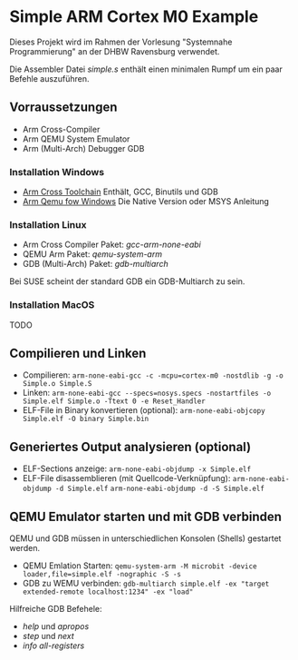 # Simple ARM Cortex M0 Example

Dieses Projekt wird im Rahmen der Vorlesung "Systemnahe Programmierung" an der DHBW Ravensburg verwendet.

Die Assembler Datei *simple.s* enthält einen minimalen Rumpf um ein paar
Befehle auszuführen.

## Vorraussetzungen
 - Arm Cross-Compiler
 - Arm QEMU System Emulator
 - Arm (Multi-Arch) Debugger GDB

### Installation Windows
 - [Arm Cross Toolchain](https://gnutoolchains.com/arm-eabi/)
   Enthält, GCC, Binutils und GDB
 - [Arm Qemu fow Windows](https://www.qemu.org/download/#windows)
   Die Native Version oder MSYS Anleitung

### Installation Linux
 - Arm Cross Compiler Paket: _gcc-arm-none-eabi_
 - QEMU Arm Paket: _qemu-system-arm_
 - GDB (Multi-Arch) Paket: _gdb-multiarch_

Bei SUSE scheint der standard GDB ein GDB-Multiarch zu sein.

### Installation MacOS
TODO

## Compilieren und Linken
 - Compilieren:
   `arm-none-eabi-gcc -c -mcpu=cortex-m0 -nostdlib -g -o Simple.o Simple.S`
 - Linken:
   `arm-none-eabi-gcc --specs=nosys.specs -nostartfiles -o Simple.elf Simple.o -Ttext 0 -e Reset_Handler`
 - ELF-File in Binary konvertieren (optional):
   `arm-none-eabi-objcopy Simple.elf -O binary Simple.bin`

## Generiertes Output analysieren (optional)
 - ELF-Sections anzeige:
   `arm-none-eabi-objdump -x Simple.elf`
 - ELF-File disassemblieren (mit Quellcode-Verknüpfung):
   `arm-none-eabi-objdump -d Simple.elf`
   `arm-none-eabi-objdump -d -S Simple.elf`

## QEMU Emulator starten und mit GDB verbinden
QEMU und GDB müssen in unterschiedlichen Konsolen (Shells) gestartet werden.
 - QEMU Emlation Starten:
   `qemu-system-arm -M microbit -device loader,file=simple.elf -nographic -S -s`
 - GDB zu WEMU verbinden:
   `gdb-multiarch simple.elf -ex "target extended-remote localhost:1234" -ex "load"`

Hilfreiche GDB Befehele:
 - _help_ und _apropos_
 - _step_ und _next_
 - _info all-registers_

